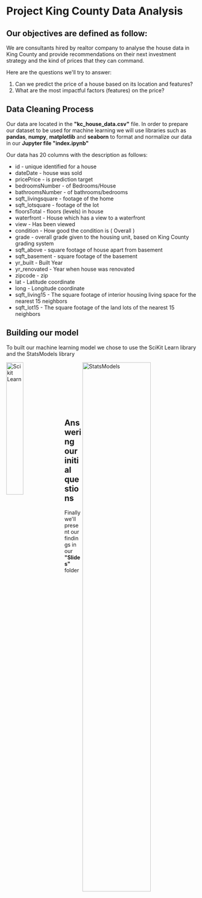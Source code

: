 # Project King County Data Analysis


## Our objectives are defined as follow:
We are consultants hired by realtor company to analyse the house data in King County and provide recommendations on their next investment strategy and the kind of prices that they can command.

Here are the questions we'll try to answer:
1. Can we predict the price of a house based on its location and features?
2. What are the most impactful factors (features) on the price?

## Data Cleaning Process
Our data are located in the **"kc_house_data.csv"** file.
In order to prepare our dataset to be used for machine learning we will use libraries such as **pandas**, **numpy**, **matplotlib** and **seaborn** to format and normalize our data in our **Jupyter file "index.ipynb"**

Our data has 20 columns with the description as follows:
* id			- unique identified for a house
* dateDate		- house was sold
* pricePrice		- is prediction target
* bedroomsNumber	- of Bedrooms/House
* bathroomsNumber	- of bathrooms/bedrooms
* sqft_livingsquare	- footage of the home
* sqft_lotsquare	- footage of the lot
* floorsTotal		- floors (levels) in house
* waterfront		- House which has a view to a waterfront
* view			- Has been viewed
* condition		- How good the condition is ( Overall )
* grade			- overall grade given to the housing unit, based on King County grading system
* sqft_above		- square footage of house apart from basement
* sqft_basement		- square footage of the basement
* yr_built		- Built Year
* yr_renovated		- Year when house was renovated
* zipcode		- zip
* lat			- Latitude coordinate
* long			- Longitude coordinate
* sqft_living15		- The square footage of interior housing living space for the nearest 15 neighbors
* sqft_lot15		- The square footage of the land lots of the nearest 15 neighbors

## Building our model
To built our machine learning model we chose to use the SciKit Learn library and the StatsModels library

<div><a href="https://scikit-learn.org/"><img src="https://upload.wikimedia.org/wikipedia/commons/thumb/0/05/Scikit_learn_logo_small.svg/1200px-Scikit_learn_logo_small.svg.png" alt="Scikit Learn" width="30%" align="left"/></a>
<a href="https://www.statsmodels.org/"><img src="https://www.statsmodels.org/stable/_static/statsmodels_hybi_banner.png" alt="StatsModels" width="60%" align="right"/></a></div>
<br><br><br><br><br><br><br>

## Answering our initial questions
Finally we'll present our findings in our **"Slides"** folder

